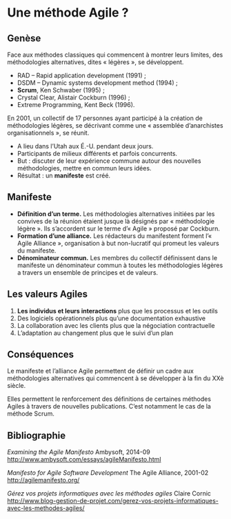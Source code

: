 # Une méthode Agile ?

## Genèse

Face aux méthodes classiques qui commencent à montrer leurs limites, des méthodologies alternatives, dites « légères », se développent.

* RAD – Rapid application development (1991) ;
* DSDM – Dynamic systems development method (1994) ;
* **Scrum**, Ken Schwaber (1995) ;
* Crystal Clear, Alistair Cockburn (1996) ;
* Extreme Programming, Kent Beck (1996).

En 2001, un collectif de 17 personnes ayant participé à la création de méthodologies légères, se décrivant comme une « assemblée d’anarchistes organisationnels », se réunit.

* A lieu dans l’Utah aux É.-U. pendant deux jours.
* Participants de milieux différents et parfois concurrents.
* But : discuter de leur expérience commune autour des nouvelles méthodologies, mettre en commun leurs idées.
* Résultat : un **manifeste** est créé.

## Manifeste

* **Définition d’un terme.** Les méthodologies alternatives initiées par les convives de la réunion étaient jusque là désignés par « méthodologie légère ». Ils s’accordent sur le terme d’« Agile » proposé par Cockburn.
* **Formation d’une alliance.** Les rédacteurs du manifestent forment l’« Agile Alliance », organisation à but non-lucratif qui promeut les valeurs du manifeste.
* **Dénominateur commun.** Les membres du collectif définissent dans le manifeste un dénominateur commun à toutes les méthodologies légères a travers un ensemble de principes et de valeurs.

## Les valeurs Agiles

1. **Les individus et leurs interactions** plus que les processus et les outils
2. Des logiciels opérationnels plus qu’une documentation exhaustive
3. La collaboration avec les clients plus que la négociation contractuelle
4. L’adaptation au changement plus que le suivi d’un plan

## Conséquences

Le manifeste et l’alliance Agile permettent de définir un cadre aux méthodologies alternatives qui commencent à se développer à la fin du XXè siècle.

Elles permettent le renforcement des définitions de certaines méthodes Agiles à travers de nouvelles publications. C’est notamment le cas de la méthode Scrum.

## Bibliographie

_Examining the Agile Manifesto_
Ambysoft, 2014-09
<http://www.ambysoft.com/essays/agileManifesto.html>

_Manifesto for Agile Software Development_
The Agile Alliance, 2001-02
<http://agilemanifesto.org/>

_Gérez vos projets informatiques avec les méthodes agiles_
Claire Cornic
<http://www.blog-gestion-de-projet.com/gerez-vos-projets-informatiques-avec-les-methodes-agiles/>
